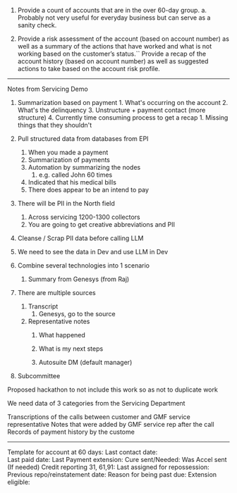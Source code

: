 1. Provide a count of accounts that are in the over 60-day group.
    a. Probably not very useful for everyday business but can serve as a sanity check.

2. Provide a risk assessment of the account (based on account number) as well as a summary of the actions that have worked and what is not working based on the customer’s status.``
	Provide a recap of the account history (based on account number) as well as suggested actions to take based on the account risk profile.

___________________________________
Notes from Servicing Demo

1. Summarization based on payment
				1. What's occurring on the account
				2. What's the delinquency
				3. Unstructure + payment contact (more structure)
				4. Currently time consuming process to get a recap
					1. Missing things that they shouldn't

2. Pull structured data from databases from EPI
	1. When you made a payment
	2. Summarization of payments
	3. Automation by summarizing the nodes
		1. e.g. called John 60 times
	4. Indicated that his medical bills
	5. There does appear to be an intend to pay

3. There will be PII in the North field
	1. Across servicing 1200-1300 collectors
	2. You are going to get creative abbreviations and PII

4. Cleanse / Scrap PII data before calling LLM

5. We need to see the data in Dev and use LLM in Dev

6. Combine several technologies into 1 scenario
	1. Summary from Genesys (from Raj)

7. There are multiple sources
	1. Transcript
		1. Genesys, go to the source
	2. Representative notes
		1. What happened
        2. What is my next steps

        1. Autosuite DM (default manager)

8. Subcommittee

Proposed hackathon to not include this work so as not to duplicate work

We need data of 3 categories from the Servicing Department
 

Transcriptions of the calls between customer and GMF service representative
Notes that were added by GMF service rep after the call
Records of payment history by the custome

____________________________________________
 

Template for account at 60 days:
	Last contact date:                                                                                                                                                                              
	Last paid date:
	Last Payment extension:
	Cure sent/Needed:
	Was Accel sent (If needed)
	Credit reporting 31, 61,91:
	Last assigned for repossession:
	Previous repo/reinstatement date:
	Reason for being past due:
	Extension eligible: